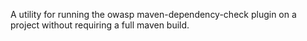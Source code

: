 A utility for running the owasp maven-dependency-check plugin on a project without requiring a full maven build.
